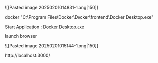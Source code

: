 

![[Pasted image 20250201014831-1.png|150]]

docker 
"C:\Program Files\Docker\Docker\frontend\Docker Desktop.exe"

Start Application : [Docker Desktop.exe](file:///C:%5CProgram%20Files%5CDocker%5CDocker%5Cfrontend%5CDocker%20Desktop.exe)

launch browser 

![[Pasted image 20250201015144-1.png|150]]

http://localhost:3000/